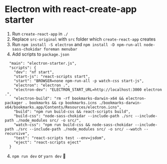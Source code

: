 # Electron with react-create-app starter

1. Run `create-react-app` in `./`
2. Replace `src-original` with `src` folder which `create-react-app` creates
3. Run `npm install -S electron` and `npm install -D npm-run-all node-sass-chokidar foreman menubar`
4. Add scripts to `package.json`
```"homepage": "./",
  "main": "electron-starter.js",
  "scripts": {
    "dev": "nf start",
    "start-js": "react-scripts start",
    "start": "BROWSER=none npm-run-all -p watch-css start-js",
    "electron": "electron .",
    "electron-dev": "ELECTRON_START_URL=http://localhost:3000 electron .",
    "electron-build": "rm -rf bookmarks-darwin-x64 && electron-packager . bookmarks && cp bookmarks.icns ./bookmarks-darwin-x64/bookmarks.app/Contents/Resources/electron.icns",
    "build": "npm run build-css && react-scripts build",
    "build-css": "node-sass-chokidar --include-path ./src --include-path ./node_modules src/ -o src/",
    "watch-css": "npm run build-css && node-sass-chokidar --include-path ./src --include-path ./node_modules src/ -o src/ --watch --recursive",
    "test": "react-scripts test --env=jsdom",
    "eject": "react-scripts eject"
  }
  ```
4. `npm run dev` or `yarn dev` :tada: